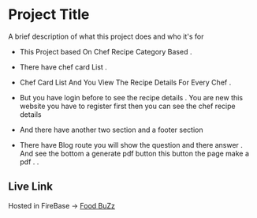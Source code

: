
# Project Title

A brief description of what this project does and who it's for

* This Project based  On Chef Recipe Category Based .

* There have chef card  List .

* Chef Card List  And You View The Recipe Details For Every Chef .

* But you have login before to see the recipe details . You are new this website you have to register first then you can see the chef recipe details

* And  there have another two section and  a footer section  

* There have Blog route you will show the question and there answer . And see the bottom a generate pdf button this button the page make a pdf . . 

## Live Link
Hosted in FireBase -> [Food BuZz](https://chef-recipe-auth-45973.web.app/)